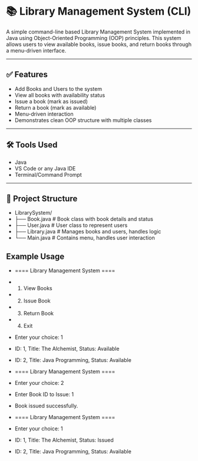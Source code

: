 # 📚 Library Management System (CLI)

A simple command-line based Library Management System implemented in Java using Object-Oriented Programming (OOP) principles. This system allows users to view available books, issue books, and return books through a menu-driven interface.

---

## ✅ Features

- Add Books and Users to the system  
- View all books with availability status  
- Issue a book (mark as issued)  
- Return a book (mark as available)  
- Menu-driven interaction  
- Demonstrates clean OOP structure with multiple classes  

---

## 🛠️ Tools Used

- Java  
- VS Code or any Java IDE  
- Terminal/Command Prompt  

---

## 📂 Project Structure

- LibrarySystem/
- ├── Book.java # Book class with book details and status
- ├── User.java # User class to represent users
- ├── Library.java # Manages books and users, handles logic
- └── Main.java # Contains menu, handles user interaction

## Example Usage

- ==== Library Management System ====
- 1. View Books
- 2. Issue Book
- 3. Return Book
- 4. Exit
- Enter your choice: 1

- ID: 1, Title: The Alchemist, Status: Available
- ID: 2, Title: Java Programming, Status: Available

- ==== Library Management System ====
- Enter your choice: 2
- Enter Book ID to Issue: 1
- Book issued successfully.

- ==== Library Management System ====
- Enter your choice: 1
- ID: 1, Title: The Alchemist, Status: Issued
- ID: 2, Title: Java Programming, Status: Available
